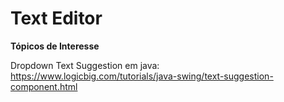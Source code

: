 # Text Editor

**Tópicos de Interesse**

Dropdown Text Suggestion em java: https://www.logicbig.com/tutorials/java-swing/text-suggestion-component.html